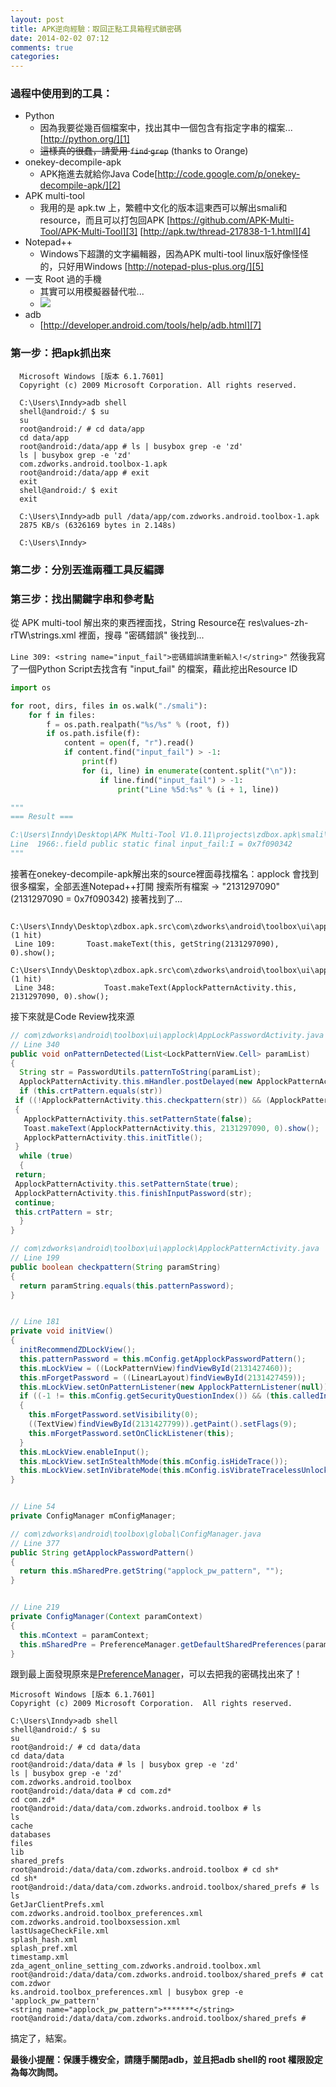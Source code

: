 ```yaml
---
layout: post
title: APK逆向經驗：取回正點工具箱程式鎖密碼
date: 2014-02-02 07:12
comments: true
categories:
---
```



### 過程中使用到的工具：

* Python
	* 因為我要從幾百個檔案中，找出其中一個包含有指定字串的檔案...[http://python.org/][1]
  * ~~這樣真的很蠢，請愛用 `find` `grep`~~ (thanks to Orange)
* onekey-decompile-apk
	* APK拖進去就給你Java Code[http://code.google.com/p/onekey-decompile-apk/][2]
* APK multi-tool
	* 我用的是 apk.tw 上，繁體中文化的版本這東西可以解出smali和resource，而且可以打包回APK [https://github.com/APK-Multi-Tool/APK-Multi-Tool][3] [http://apk.tw/thread-217838-1-1.html][4]
* Notepad++
	* Windows下超讚的文字編輯器，因為APK multi-tool linux版好像怪怪的，只好用Windows [http://notepad-plus-plus.org/][5]
* 一支 Root 過的手機
	* 其實可以用模擬器替代啦...
	* [![][6]][6]
* adb
	* [http://developer.android.com/tools/help/adb.html][7]

<!--more-->

### 第一步：把apk抓出來

```
  Microsoft Windows [版本 6.1.7601]
  Copyright (c) 2009 Microsoft Corporation. All rights reserved.

  C:\Users\Inndy>adb shell
  shell@android:/ $ su
  su
  root@android:/ # cd data/app
  cd data/app
  root@android:/data/app # ls | busybox grep -e 'zd'
  ls | busybox grep -e 'zd'
  com.zdworks.android.toolbox-1.apk
  root@android:/data/app # exit
  exit
  shell@android:/ $ exit
  exit

  C:\Users\Inndy>adb pull /data/app/com.zdworks.android.toolbox-1.apk
  2875 KB/s (6326169 bytes in 2.148s)

  C:\Users\Inndy>
```

### 第二步：分別丟進兩種工具反編譯

### 第三步：找出關鍵字串和參考點

從 APK multi-tool 解出來的東西裡面找，String Resource在 res\values-zh-rTW\strings.xml 裡面，搜尋 "密碼錯誤" 後找到...

`Line 309: <string name="input_fail">密碼錯誤請重新輸入!</string>"`
然後我寫了一個Python Script去找含有 "input_fail" 的檔案，藉此挖出Resource ID

``` python
import os

for root, dirs, files in os.walk("./smali"):
    for f in files:
        f = os.path.realpath("%s/%s" % (root, f))
        if os.path.isfile(f):
            content = open(f, "r").read()
            if content.find("input_fail") > -1:
                print(f)
                for (i, line) in enumerate(content.split("\n")):
                    if line.find("input_fail") > -1:
                        print("Line %5d:%s" % (i + 1, line))

"""
=== Result ===

C:\Users\Inndy\Desktop\APK Multi-Tool V1.0.11\projects\zdbox.apk\smali\com\zdworks\android\toolbox\R$string.smali
Line  1966:.field public static final input_fail:I = 0x7f090342
"""
```
接著在onekey-decompile-apk解出來的source裡面尋找檔名：applock
會找到很多檔案，全部丟進Notepad++打開
搜索所有檔案 -> "2131297090"  (2131297090 = 0x7f090342)
接著找到了...
```
  C:\Users\Inndy\Desktop\zdbox.apk.src\com\zdworks\android\toolbox\ui\applock\AppLockPasswordActivity.java (1 hit)
 Line 109:       Toast.makeText(this, getString(2131297090), 0).show();
  C:\Users\Inndy\Desktop\zdbox.apk.src\com\zdworks\android\toolbox\ui\applock\ApplockPatternActivity.java (1 hit)
 Line 348:           Toast.makeText(ApplockPatternActivity.this, 2131297090, 0).show();
```
接下來就是Code Review找來源
``` java
// com\zdworks\android\toolbox\ui\applock\AppLockPasswordActivity.java
// Line 340
public void onPatternDetected(List<LockPatternView.Cell> paramList)
{
  String str = PasswordUtils.patternToString(paramList);
  ApplockPatternActivity.this.mHandler.postDelayed(new ApplockPatternActivity.AutoClearThread(ApplockPatternActivity.this, null), 1000L);
  if (this.crtPattern.equals(str))
 if ((!ApplockPatternActivity.this.checkpattern(str)) && (ApplockPatternActivity.this.calledIntent != 0) && (ApplockPatternActivity.this.calledIntent != 4))
 {
   ApplockPatternActivity.this.setPatternState(false);
   Toast.makeText(ApplockPatternActivity.this, 2131297090, 0).show();
   ApplockPatternActivity.this.initTitle();
 }
  while (true)
  {
 return;
 ApplockPatternActivity.this.setPatternState(true);
 ApplockPatternActivity.this.finishInputPassword(str);
 continue;
 this.crtPattern = str;
  }
}
```

``` java
// com\zdworks\android\toolbox\ui\applock\ApplockPatternActivity.java
// Line 199
public boolean checkpattern(String paramString)
{
  return paramString.equals(this.patternPassword);
}


// Line 181
private void initView()
{
  initRecommendZDLockView();
  this.patternPassword = this.mConfig.getApplockPasswordPattern();
  this.mLockView = ((LockPatternView)findViewById(2131427460));
  this.mForgetPassword = ((LinearLayout)findViewById(2131427459));
  this.mLockView.setOnPatternListener(new ApplockPatternListener(null));
  if ((-1 != this.mConfig.getSecurityQuestionIndex()) && (this.calledIntent != 0) && (this.calledIntent != 4))
  {
    this.mForgetPassword.setVisibility(0);
    ((TextView)findViewById(2131427799)).getPaint().setFlags(9);
    this.mForgetPassword.setOnClickListener(this);
  }
  this.mLockView.enableInput();
  this.mLockView.setInStealthMode(this.mConfig.isHideTrace());
  this.mLockView.setInVibrateMode(this.mConfig.isVibrateTracelessUnlock());
}


// Line 54
private ConfigManager mConfigManager;
```

``` java
// com\zdworks\android\toolbox\global\ConfigManager.java
// Line 377
public String getApplockPasswordPattern()
{
  return this.mSharedPre.getString("applock_pw_pattern", "");
}


// Line 219
private ConfigManager(Context paramContext)
{
  this.mContext = paramContext;
  this.mSharedPre = PreferenceManager.getDefaultSharedPreferences(paramContext);
}
```

跟到最上面發現原來是[PreferenceManager][8]，可以去把我的密碼找出來了！

```
Microsoft Windows [版本 6.1.7601]
Copyright (c) 2009 Microsoft Corporation.  All rights reserved.

C:\Users\Inndy>adb shell
shell@android:/ $ su
su
root@android:/ # cd data/data
cd data/data
root@android:/data/data # ls | busybox grep -e 'zd'
ls | busybox grep -e 'zd'
com.zdworks.android.toolbox
root@android:/data/data # cd com.zd*
cd com.zd*
root@android:/data/data/com.zdworks.android.toolbox # ls
ls
cache
databases
files
lib
shared_prefs
root@android:/data/data/com.zdworks.android.toolbox # cd sh*
cd sh*
root@android:/data/data/com.zdworks.android.toolbox/shared_prefs # ls
ls
GetJarClientPrefs.xml
com.zdworks.android.toolbox_preferences.xml
com.zdworks.android.toolboxsession.xml
lastUsageCheckFile.xml
splash_hash.xml
splash_pref.xml
timestamp.xml
zda_agent_online_setting_com.zdworks.android.toolbox.xml
root@android:/data/data/com.zdworks.android.toolbox/shared_prefs # cat com.zdwor
ks.android.toolbox_preferences.xml | busybox grep -e 'applock_pw_pattern'
<string name="applock_pw_pattern">*******</string>
root@android:/data/data/com.zdworks.android.toolbox/shared_prefs #
```

搞定了，結案。


**最後小提醒：保護手機安全，請隨手關閉adb，並且把adb shell的 root 權限設定為每次詢問。**

[1]: http://python.org/
[2]: http://code.google.com/p/onekey-decompile-apk/
[3]: https://github.com/APK-Multi-Tool/APK-Multi-Tool
[4]: http://apk.tw/thread-217838-1-1.html
[5]: http://notepad-plus-plus.org/
[6]: http://api.sonymobile.com/files/xperia-sl-hero-black-1240x840-846460e0dc616cc64025fc40df13a6db.jpg
[7]: http://developer.android.com/tools/help/adb.html
[8]: http://developer.android.com/reference/android/preference/PreferenceManager.html
